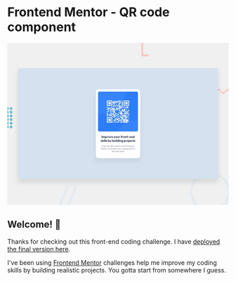 # Frontend Mentor - QR code component

![Design preview for the QR code component coding challenge](./design/desktop-preview.jpg)

## Welcome! 👋

Thanks for checking out this front-end coding challenge. I have [deployed the final version here](https://frontend-mentor-challenge-qr-code.netlify.app/).

I've been using [Frontend Mentor](https://www.frontendmentor.io) challenges help me improve my coding skills by building realistic projects. You gotta start from somewhere I guess.